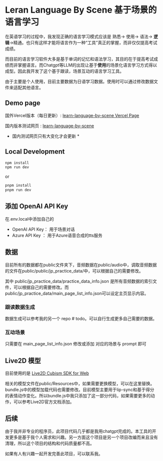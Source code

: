 # Leran Language By Scene 基于场景的语言学习

在英语学习的过程中，我发现正确的语言学习模式应该是 熟悉-> 使用-> 语法-> **逻辑**->精通。也只有这样才能将语言作为一种“工具”真正的掌握，而非仅仅提高考试成绩。

而目前的语言学习软件大多是基于单词的记忆和语法学习，其目的在于提高考试成绩而非掌握语言。而Chatgpt等LLM的出现让基于**使用**的场景化语言学习方式得以成型。因此我开发了这个基于跟读，场景互动的语言学习工具。

由于主要是个人使用，目前主要数据为日语学习数据。使用时可以通过修改数据文件来适配其他语言。

## Demo page

国外Vercel版本（每日更新）: [learn-language-by-scene Vercel Page](https://learn-language-by-scene.vercel.app/)

国内版本测试网页 : [learn-language-by-scene](https://kairsgpt.bolone.cn/) 
* 国内测试网页只有大变化才会更新 *

## Local Development

```bash
npm install
npm run dev
```

or

```bash
pnpm install
pnpm run dev
```
## 添加 OpenAI API Key
在.env.local中添加自己的
- OpenAI API Key： 用于场景对话 
- Azure API Key ： 用于Azure语音合成的tts服务

## 数据
目前所有的数据都在public文件夹下，音频数据在public/audio中，调取音频数据的文件在public/public/jp_practice_data/中，可以根据自己的需要修改。

其中 public/jp_practice_data/practice_data_info.json 是所有音频数据的索引文件，可以根据自己的需要修改。而public/jp_practice_data/main_page_list_info.json可以设定主页显示内容。

### 跟读数据生成
数据生成可以参考我的另一个 repo # todo。可以自行生成更多自己需要的数据。 

### 互动场景
只需要在 main_page_list_info.json  修改或添加 对应的场景与 prompt 即可

## Live2D 模型
目前使用的是 [Live2D Cubism SDK for Web](https://www.live2d.com/download/cubism-sdk/download-web/)

相关的模型文件在public/Resources中，如果需要更换模型，可以在这里替换。bundle.js中的模型加载代码也需要修改。目前模型主要用于lip-sync和基于得分的表情动作变化。所以bundle.js中我只添加了这一部分代码，如果需要更多的动作，可以参考Live2D官方文档添加。

## 后续
由于我并非专业的程序员，此项目代码几乎都是我用chatgpt完成的。本工具的开发更多是基于我个人需求和兴趣。另一方面这个项目是另一个项目改编而来且没有清理，所以这个项目的结构和代码质量都不高。

如果有人有兴趣一起开发完善此项目，可以联系我。